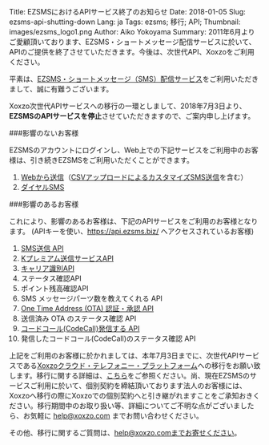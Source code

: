Title: EZSMSにおけるAPIサービス終了のお知らせ
Date: 2018-01-05
Slug: ezsms-api-shutting-down
Lang: ja
Tags: ezsms; 移行; API; 
Thumbnail: images/ezsms_logo1.png
Author: Aiko Yokoyama
Summary: 2011年6月よりご愛顧頂いております、EZSMS・ショートメッセージ配信サービスに於いて、APIのご提供を終了させていただきます。今後は、次世代API、Xoxzoをご利用ください。



平素は、[EZSMS・ショートメッセージ（SMS）配信サービス](https://www.ezsms.biz/ja)をご利用いただきまして、誠に有難うございます。

Xoxzo次世代APIサービスへの移行の一環としまして、2018年7月3日より、**EZSMSのAPIサービスを停止**させていただきますので、ご案内申し上げます。

###影響のないお客様

EZSMSのアカウントにログインし、Web上での下記サービスをご利用中のお客様は、引き続きEZSMSをご利用いただくことができます。

1. [Webから送信](https://www.ezsms.biz/ja/faq/web-sms/)（[CSVアップロードによるカスタマイズSMS送信](https://www.ezsms.biz/ja/faq/csv-sms/)を含む）
2. [ダイヤルSMS](https://www.ezsms.biz/ja/faq/dialsms/)


###影響のあるお客様

これにより、影響のあるお客様は、下記のAPIサービスをご利用のお客様となります。
(APIキーを使い、https://api.ezsms.biz/ へアクセスされているお客様)

1. [SMS送信 API](https://www.ezsms.biz/ja/faq/short-messaging-api/)
2. [Kプレミアム送信サービスAPI](https://www.ezsms.biz/ja/faq/kddi-premium/)
3. [キャリア識別API](https://www.ezsms.biz/ja/faq/carrier-search-api/)
4. ステータス確認API
5. ポイント残高確認API
6. SMS メッセージパーツ数を教えてくれる API
7. [One Time Address (OTA) 認証・承認 API](https://www.ezsms.biz/ja/faq/mobile-authentication-api/)
8. 送信済み OTA のステータス確認 API
9. [コードコール(CodeCall)発信する API](https://www.ezsms.biz/ja/faq/codecall/)
10. 発信したコードコール(CodeCall)のステータス確認 API

上記をご利用のお客様に於かれましては、本年7月3日までに、次世代APIサービスである[Xoxzoクラウド・テレフォニー・プラットフォーム](https://www.xoxzo.com/ja/)への移行をお願い致します。移行に関する詳細は、[こちら](https://blog.xoxzo.com/ja/2017/12/26/transition-from-ezsms-to-xoxzo/)をご参照ください。尚、現在EZSMSのサービスご利用に於いて、個別契約を締結頂いております法人のお客様には、Xoxzoへ移行の際にXoxzoでの個別契約へと引き継がれますことをご承知おきください。移行期間中のお取り扱い等、詳細についてご不明な点がございましたら、お気軽に help@xoxzo.com までお問い合わせください。

その他、移行に関するご質問は、help@xoxzo.comまでお寄せください。


